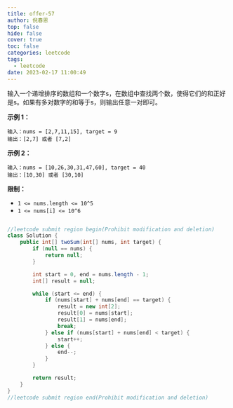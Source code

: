```yaml
---
title: offer-57
author: 倪春恩
top: false
hide: false
cover: true
toc: false
categories: leetcode
tags:
  - leetcode
date: 2023-02-17 11:00:49
---
```


输入一个递增排序的数组和一个数字s，在数组中查找两个数，使得它们的和正好是s。如果有多对数字的和等于s，则输出任意一对即可。



**示例 1：**

```
输入：nums = [2,7,11,15], target = 9
输出：[2,7] 或者 [7,2]
```

**示例 2：**

```
输入：nums = [10,26,30,31,47,60], target = 40
输出：[10,30] 或者 [30,10]
```



**限制：**

- `1 <= nums.length <= 10^5`
- `1 <= nums[i] <= 10^6`

```java

//leetcode submit region begin(Prohibit modification and deletion)
class Solution {
    public int[] twoSum(int[] nums, int target) {
        if (null == nums) {
            return null;
        }

        int start = 0, end = nums.length - 1;
        int[] result = null;

        while (start <= end) {
            if (nums[start] + nums[end] == target) {
                result = new int[2];
                result[0] = nums[start];
                result[1] = nums[end];
                break;
            } else if (nums[start] + nums[end] < target) {
                start++;
            } else {
                end--;
            }
        }

        return result;
    }
}
//leetcode submit region end(Prohibit modification and deletion)
```
